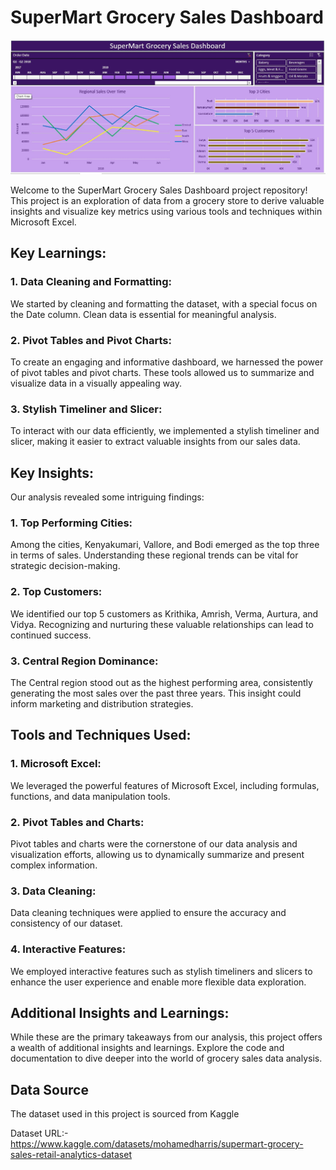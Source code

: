 # SuperMart Grocery Sales Dashboard
![Data-Analytics-in-Excel](https://github.com/Rajeev-Mishraa/SuperMart_Grocery_Sales_Dashboard/blob/main/SuperMart%20Sales%20Dashboard.jpg)

Welcome to the SuperMart Grocery Sales Dashboard project repository! This project is an exploration of data from a grocery store to derive valuable insights and visualize key metrics using various tools and techniques within Microsoft Excel.

## Key Learnings:

### 1. Data Cleaning and Formatting: 
  We started by cleaning and formatting the dataset, with a special focus on the Date column. Clean data is essential for meaningful analysis.

### 2. Pivot Tables and Pivot Charts: 
  To create an engaging and informative dashboard, we harnessed the power of pivot tables and pivot charts. These tools allowed us to summarize and visualize data in a visually 
  appealing way.

### 3. Stylish Timeliner and Slicer: 
  To interact with our data efficiently, we implemented a stylish timeliner and slicer, making it easier to extract valuable insights from our sales data.

## Key Insights:
Our analysis revealed some intriguing findings:

### 1. Top Performing Cities: 
  Among the cities, Kenyakumari, Vallore, and Bodi emerged as the top three in terms of sales. Understanding these regional trends can be vital for strategic decision-making.

### 2. Top Customers: 
  We identified our top 5 customers as Krithika, Amrish, Verma, Aurtura, and Vidya. Recognizing and nurturing these valuable relationships can lead to continued success.

### 3. Central Region Dominance: 
  The Central region stood out as the highest performing area, consistently generating the most sales over the past three years. This insight could inform marketing and distribution 
  strategies.

## Tools and Techniques Used:

### 1. Microsoft Excel: 
  We leveraged the powerful features of Microsoft Excel, including formulas, functions, and data manipulation tools.

### 2. Pivot Tables and Charts: 
  Pivot tables and charts were the cornerstone of our data analysis and visualization efforts, allowing us to dynamically summarize and present complex information.

### 3. Data Cleaning: 
  Data cleaning techniques were applied to ensure the accuracy and consistency of our dataset.

### 4. Interactive Features: 
  We employed interactive features such as stylish timeliners and slicers to enhance the user experience and enable more flexible data exploration.

## Additional Insights and Learnings:
  While these are the primary takeaways from our analysis, this project offers a wealth of additional insights and learnings. Explore the code and documentation to dive deeper into the 
  world of grocery sales data analysis.

## Data Source
The dataset used in this project is sourced from Kaggle 

Dataset URL:- https://www.kaggle.com/datasets/mohamedharris/supermart-grocery-sales-retail-analytics-dataset






